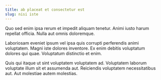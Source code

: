 ```yaml
---
title: ab placeat et consectetur est
slug: nisi iste
---
```


Quo sed enim ipsa rerum et impedit aliquam tenetur. Animi iusto harum repellat officia. Nulla aut omnis doloremque.

Laboriosam eveniet ipsum vel ipsa quis corrupti perferendis animi voluptatem. Magni iste dolores inventore. Ex enim debitis voluptatum dolores qui quae. Voluptatum distinctio et enim.

Quis qui itaque ut sint voluptatem voluptatem ad. Voluptatem laborum voluptate illum sit et assumenda aut. Reiciendis voluptatem necessitatibus aut. Aut molestiae autem molestias.
